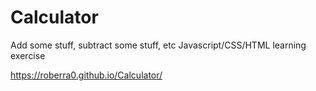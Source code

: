 # Calculator
Add some stuff, subtract some stuff, etc
Javascript/CSS/HTML learning exercise

https://roberra0.github.io/Calculator/
